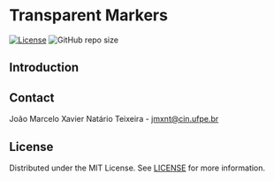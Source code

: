 # Transparent Markers

[![License](https://img.shields.io/badge/license-MIT-yellow.svg)](LICENSE)
![GitHub repo size](https://img.shields.io/github/size/voxarlabs/Transparent-Markers)

## Introduction

## Contact

João Marcelo Xavier Natário Teixeira - jmxnt@cin.ufpe.br

## License

Distributed under the MIT License. See [LICENSE](https://github.com/voxarlabs/Transparent-Markers/blob/main/LICENSE) for more information.
